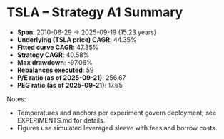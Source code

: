 # TSLA – Strategy A1 Summary

- **Span**: 2010-06-29 → 2025-09-19 (15.23 years)
- **Underlying (TSLA price) CAGR**: 44.35%
- **Fitted curve CAGR**: 47.35%
- **Strategy CAGR**: 40.58%
- **Max drawdown**: -97.06%
- **Rebalances executed**: 59
- **P/E ratio (as of 2025-09-21)**: 256.67
- **PEG ratio (as of 2025-09-21)**: 17.65

Notes:

- Temperatures and anchors per experiment govern deployment; see EXPERIMENTS.md for details.
- Figures use simulated leveraged sleeve with fees and borrow costs.

